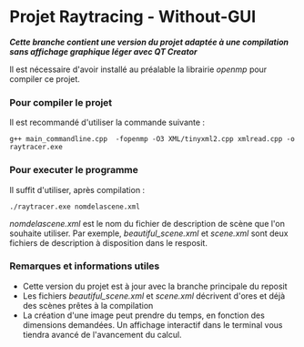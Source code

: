 # Projet Raytracing - Without-GUI

***Cette branche contient une version du projet adaptée à une compilation sans affichage graphique léger avec QT Creator***


Il est nécessaire d'avoir installé au préalable la librairie *openmp* pour compiler ce projet.

### Pour compiler le projet 
Il est recommandé d'utiliser la commande suivante :
```
g++ main_commandline.cpp  -fopenmp -O3 XML/tinyxml2.cpp xmlread.cpp -o raytracer.exe
```

### Pour executer le programme
Il suffit d'utiliser, après compilation :
```
./raytracer.exe nomdelascene.xml
```
*nomdelascene.xml* est le nom du fichier de description de scène que l'on souhaite utiliser.
Par exemple, *beautiful_scene.xml* et *scene.xml* sont deux fichiers de description à disposition dans le resposit.


### Remarques et informations utiles
- Cette version du projet est à jour avec la branche principale du reposit
- Les fichiers *beautiful_scene.xml* et *scene.xml* décrivent d'ores et déjà des scènes prêtes à la compilation
- La création d'une image peut prendre du temps, en fonction des dimensions demandées. Un affichage interactif dans le terminal vous tiendra avancé de l'avancement du calcul.
